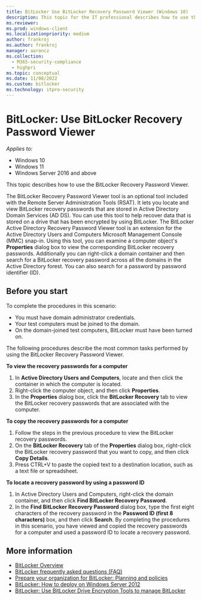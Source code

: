 ```yaml
---
title: BitLocker Use BitLocker Recovery Password Viewer (Windows 10)
description: This topic for the IT professional describes how to use the BitLocker Recovery Password Viewer.
ms.reviewer: 
ms.prod: windows-client
ms.localizationpriority: medium
author: frankroj
ms.author: frankroj
manager: aaroncz
ms.collection: 
  - M365-security-compliance
  - highpri
ms.topic: conceptual
ms.date: 11/08/2022
ms.custom: bitlocker
ms.technology: itpro-security
---
```


# BitLocker: Use BitLocker Recovery Password Viewer

*Applies to:*

- Windows 10
- Windows 11
- Windows Server 2016 and above

This topic describes how to use the BitLocker Recovery Password Viewer.

The BitLocker Recovery Password Viewer tool is an optional tool included with the Remote Server Administration Tools (RSAT). It lets you locate and view BitLocker recovery passwords that are stored in Active Directory Domain Services (AD DS). You can use this tool to help recover data that is stored on a drive that has been encrypted by using BitLocker. The BitLocker Active Directory Recovery Password Viewer tool is an extension for the Active Directory Users and Computers Microsoft Management Console (MMC) snap-in. Using this tool, you can examine a computer object's **Properties** dialog box to view the corresponding BitLocker recovery passwords. Additionally you can right-click a domain container and then search for a BitLocker recovery password across all the domains in the Active Directory forest. You can also search for a password by password identifier (ID).

## Before you start

To complete the procedures in this scenario:

- You must have domain administrator credentials.
- Your test computers must be joined to the domain.
- On the domain-joined test computers, BitLocker must have been turned on.

The following procedures describe the most common tasks performed by using the BitLocker Recovery Password Viewer.

**To view the recovery passwords for a computer**

1. In **Active Directory Users and Computers**, locate and then click the container in which the computer is located.
2. Right-click the computer object, and then click **Properties**.
3. In the **Properties** dialog box, click the **BitLocker Recovery** tab to view the BitLocker recovery passwords that are associated with the computer.

**To copy the recovery passwords for a computer**

1. Follow the steps in the previous procedure to view the BitLocker recovery passwords.
2. On the **BitLocker Recovery** tab of the **Properties** dialog box, right-click the BitLocker recovery password that you want to copy, and then click **Copy Details**.
3. Press CTRL+V to paste the copied text to a destination location, such as a text file or spreadsheet.

**To locate a recovery password by using a password ID**

1. In Active Directory Users and Computers, right-click the domain container, and then click **Find BitLocker Recovery Password**.
2. In the **Find BitLocker Recovery Password** dialog box, type the first eight characters of the recovery password in the **Password ID (first 8 characters)** box, and then click **Search**.
By completing the procedures in this scenario, you have viewed and copied the recovery passwords for a computer and used a password ID to locate a recovery password.

## More information

- [BitLocker Overview](bitlocker-overview.md)
- [BitLocker frequently asked questions (FAQ)](bitlocker-frequently-asked-questions.yml)
- [Prepare your organization for BitLocker: Planning and policies](prepare-your-organization-for-bitlocker-planning-and-policies.md)
- [BitLocker: How to deploy on Windows Server 2012](bitlocker-how-to-deploy-on-windows-server.md)
- [BitLocker: Use BitLocker Drive Encryption Tools to manage BitLocker](bitlocker-use-bitlocker-drive-encryption-tools-to-manage-bitlocker.md)
 
 

